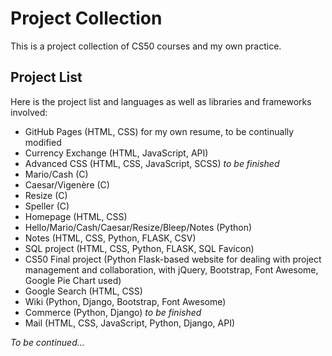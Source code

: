 # Project Collection

This is a project collection of CS50 courses and my own practice.

## Project List

Here is the project list and languages as well as libraries and frameworks involved: 

* GitHub Pages (HTML, CSS) for my own resume, to be continually modified
* Currency Exchange (HTML, JavaScript, API)
* Advanced CSS (HTML, CSS, JavaScript, SCSS) *to be finished*
* Mario/Cash (C)
* Caesar/Vigenère (C)
* Resize (C)
* Speller (C)
* Homepage (HTML, CSS)
* Hello/Mario/Cash/Caesar/Resize/Bleep/Notes (Python)
* Notes (HTML, CSS, Python, FLASK, CSV)
* SQL project (HTML, CSS, Python, FLASK, SQL Favicon)
* CS50 Final project (Python Flask-based website for dealing with project management and collaboration, with jQuery, Bootstrap, Font Awesome, Google Pie Chart used)
* Google Search (HTML, CSS)
* Wiki (Python, Django, Bootstrap, Font Awesome)
* Commerce (Python, Django) *to be finished*
* Mail (HTML, CSS, JavaScript, Python, Django, API)

*To be continued...*
